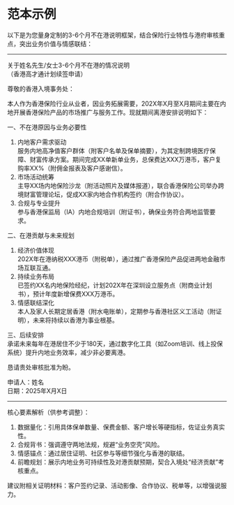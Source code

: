 # 范本示例

以下是为您量身定制的3-6个月不在港说明框架，结合保险行业特性与港府审核重点，突出业务价值与情感联结：

---

关于姓名先生/女士3-6个月不在港的情况说明  
（香港高才通计划续签申请）

尊敬的香港入境事务处：

本人作为香港保险行业从业者，因业务拓展需要，202X年X月至X月期间主要在内地开展香港保险产品的市场推广与服务工作。现就期间离港安排说明如下：

一、不在港原因与业务必要性
1. 内地客户需求驱动  
   服务内地高净值客户群体（附客户名单及保单摘要），为其定制跨境医疗保障、财富传承方案。期间完成XX单新单业务，总保费达XXX万港币，客户复购率XX%（附佣金报表及客户感谢信）。
2. 市场活动统筹  
   主导XX场内地保险沙龙（附活动照片及媒体报道），联合香港保险公司举办跨境财富管理论坛，促成XX家内地合作机构签约（附合作协议）。
3. 合规与专业提升  
   参与香港保监局（IA）内地合规培训（附证书），确保业务符合两地监管要求。

二、在港贡献与未来规划
1. 经济价值体现  
   202X年在港纳税XXX港币（附税单），通过推广香港保险产品促进两地金融市场互联互通。
2. 持续业务布局  
   已签约XX名内地保险经纪，计划202X年在深圳设立服务点（附商业计划书），预计年度新增保费XXX万港币。
3. 情感联结深化  
   本人及家人长期定居香港（附水电账单），定期参与香港社区义工活动（附证明），未来将持续以香港为事业根基。

三、后续安排  
承诺未来每年在港居住不少于180天，通过数字化工具（如Zoom培训、线上投保系统）提升内地业务效率，减少非必要离港。

恳请贵处审核批准为盼。

申请人：姓名  
日期：2025年X月X日

---  

核心要素解析（供参考调整）：
1. 数据量化：引用具体保单数量、保费金额、客户增长等硬指标，佐证业务真实性。
2. 合规背书：强调遵守两地法规，规避“业务空壳”风险。
3. 情感锚点：通过居住证明、社区参与等细节强化与香港的联结。
4. 前瞻规划：展示内地业务可持续性及对港贡献预期，契合入境处“经济贡献”考核重点。

建议附相关证明材料：客户签约记录、活动影像、合作协议、税单等，以增强说服力。